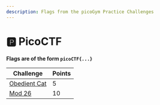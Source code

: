```yaml
---
description: Flags from the picoGym Practice Challenges
---
```


# 🅿 PicoCTF

**Flags are of the form `picoCTF{...}`**

| Challenge                               | Points |
| --------------------------------------- | ------ |
| [Obedient Cat](general/obedient-cat.md) | 5      |
| [Mod 26](cryptgoraphy/mod-26.md)        | 10     |


